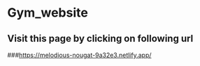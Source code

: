 # Gym_website
## Visit this page by clicking on following url
###https://melodious-nougat-9a32e3.netlify.app/
